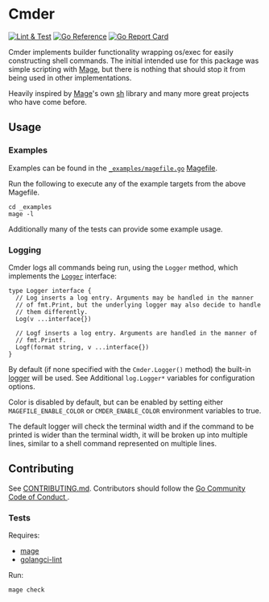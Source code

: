 # Cmder

[![Lint & Test](https://github.com/scottames/cmder/actions/workflows/pull_request.yml/badge.svg)](https://github.com/scottames/cmder/actions/workflows/pull_request.yml)
[![Go Reference](https://pkg.go.dev/badge/github.com/scottames/cmder.svg)](https://pkg.go.dev/github.com/scottames/cmder)
[![Go Report Card](https://goreportcard.com/badge/github.com/scottames/cmder)](https://goreportcard.com/report/github.com/scottames/cmder)

Cmder implements builder functionality wrapping os/exec for easily constructing shell commands. The
initial intended use for this package was simple scripting with [Mage](https://github.com/magefile/mage), but there is nothing that
should stop it from being used in other implementations.

Heavily inspired by [Mage](https://github.com/magefile/mage)'s own [sh](https://github.com/magefile/mage/tree/master/sh) library and many more great projects who have come before.

## Usage

### Examples

Examples can be found in the [`_examples/magefile.go`](_examples/magefile.go)
[Magefile](https://magefile.org/).

Run the following to execute any of the example targets from the above Magefile.

```shell
cd _examples
mage -l
```

Additionally many of the tests can provide some example usage.

### Logging

Cmder logs all commands being run, using the `Logger` method, which implements the [`Logger`](https://github.com/scottames/cmder/blob/master/pkg/log/logger.go#L10-L27) interface:

```golang
type Logger interface {
  // Log inserts a log entry. Arguments may be handled in the manner
  // of fmt.Print, but the underlying logger may also decide to handle
  // them differently.
  Log(v ...interface{})

  // Logf inserts a log entry. Arguments are handled in the manner of
  // fmt.Printf.
  Logf(format string, v ...interface{})
}
```

By default (if none specified with the `Cmder.Logger()` method) the built-in [logger](pkg/log/logger.go) will be used. See Additional `log.Logger*` variables for configuration
options.

Color is disabled by default, but can be enabled by setting either `MAGEFILE_ENABLE_COLOR` or
`CMDER_ENABLE_COLOR` environment variables to true.

The default logger will check the terminal width and if the command to be printed is wider than the terminal width, it will be broken up into multiple lines, similar to a shell command represented on multiple lines.

## Contributing

See [CONTRIBUTING.md](CONTRIBUTING.md). Contributors should follow the [Go Community Code of Conduct
](https://golang.org/conduct).

### Tests

Requires:

- [mage](https://magefile.org/)
- [golangci-lint](https://golangci-lint.run/)

Run:

```shell
mage check
```
